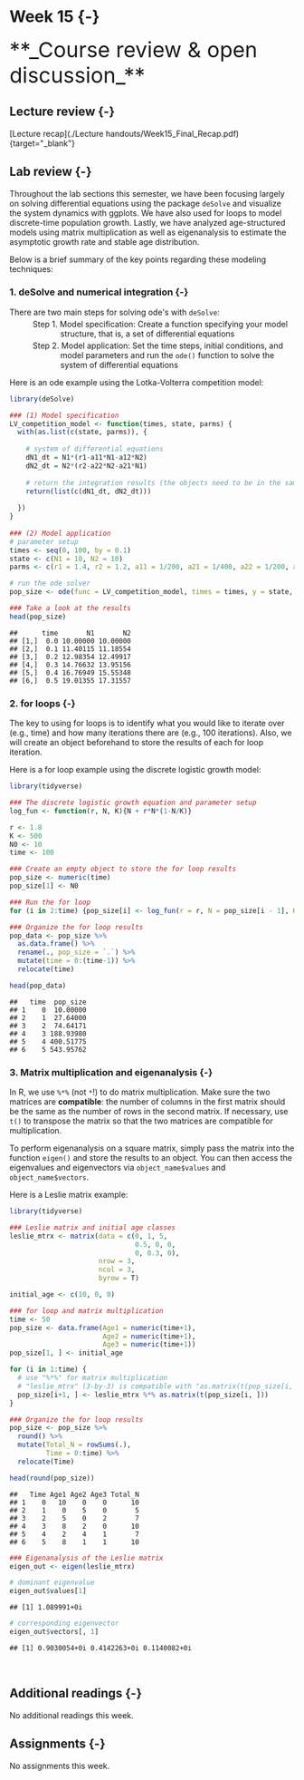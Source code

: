 

# Week 15 {-} 
<div style = "font-size: 28pt"> **_Course review & open discussion_**</div>

## Lecture review {-}

[Lecture recap](./Lecture handouts/Week15_Final_Recap.pdf){target="_blank"}

## Lab review {-}

Throughout the lab sections this semester, we have been focusing largely on solving differential equations using the package `deSolve` and visualize the system dynamics with ggplots. We have also used for loops to model discrete-time population growth. Lastly, we have analyzed age-structured models using matrix multiplication as well as eigenanalysis to estimate the asymptotic growth rate and stable age distribution.    

Below is a brief summary of the key points regarding these modeling techniques:

### 1. deSolve and numerical integration {-}

There are two main steps for solving ode's with `deSolve`:

<span id = "aaa" style="display: block; margin-top: -10px; margin-left: 90px">Model specification: Create a function specifying your model structure, that is, a set of differential equations</span>

<span id = "bbb" style="display: block; margin-top: -10px; margin-left: 90px">Model application: Set the time steps, initial conditions, and model parameters and run the `ode()` function to solve the system of differential equations</span>

<style>

p span#aaa:before { 
  content: "Step 1. "; 
  display: inline-block;
  margin-left: -3.5em;
  margin-right: 0.3em;
}

p span#bbb:before { 
  content: "Step 2. "; 
  display: inline-block;
  margin-left: -3.5em;
  margin-right: 0.3em;
}

d-article table.lightable-paper {
  margin-bottom: 0px; 
}

</style>

Here is an ode example using the Lotka-Volterra competition model: 


```r
library(deSolve)

### (1) Model specification
LV_competition_model <- function(times, state, parms) {
  with(as.list(c(state, parms)), {
    
    # system of differential equations
    dN1_dt = N1*(r1-a11*N1-a12*N2)  
    dN2_dt = N2*(r2-a22*N2-a21*N1)
    
    # return the integration results (the objects need to be in the same order specified above)
    return(list(c(dN1_dt, dN2_dt)))
    
  })
}
  
### (2) Model application
# parameter setup
times <- seq(0, 100, by = 0.1)
state <- c(N1 = 10, N2 = 10)
parms <- c(r1 = 1.4, r2 = 1.2, a11 = 1/200, a21 = 1/400, a22 = 1/200, a12 = 1/300)

# run the ode solver
pop_size <- ode(func = LV_competition_model, times = times, y = state, parms = parms)

### Take a look at the results
head(pop_size)
```

```
##      time       N1       N2
## [1,]  0.0 10.00000 10.00000
## [2,]  0.1 11.40115 11.18554
## [3,]  0.2 12.98354 12.49917
## [4,]  0.3 14.76632 13.95156
## [5,]  0.4 16.76949 15.55348
## [6,]  0.5 19.01355 17.31557
```

### 2. for loops {-}

The key to using for loops is to identify what you would like to iterate over (e.g., time) and how many iterations there are (e.g., 100 iterations). Also, we will create an object beforehand to store the results of each for loop iteration.

Here is a for loop example using the discrete logistic growth model:


```r
library(tidyverse)

### The discrete logistic growth equation and parameter setup
log_fun <- function(r, N, K){N + r*N*(1-N/K)}  

r <- 1.8
K <- 500
N0 <- 10
time <- 100

### Create an empty object to store the for loop results
pop_size <- numeric(time)
pop_size[1] <- N0

### Run the for loop 
for (i in 2:time) {pop_size[i] <- log_fun(r = r, N = pop_size[i - 1], K = K)}

### Organize the for loop results
pop_data <- pop_size %>% 
  as.data.frame() %>% 
  rename(., pop_size = `.`) %>%
  mutate(time = 0:(time-1)) %>%
  relocate(time)

head(pop_data)
```

```
##   time  pop_size
## 1    0  10.00000
## 2    1  27.64000
## 3    2  74.64171
## 4    3 188.93980
## 5    4 400.51775
## 6    5 543.95762
```

### 3. Matrix multiplication and eigenanalysis {-}

In R, we use `%*%` (not `*`!) to do matrix multiplication. Make sure the two matrices are **compatible**: the number of columns in the first matrix should be the same as the number of rows in the second matrix. If necessary, use `t()` to transpose the matrix so that the two matrices are compatible for multiplication.

To perform eigenanalysis on a square matrix, simply pass the matrix into the function `eigen()` and store the results to an object. You can then access the eigenvalues and eigenvectors via `object_name$values` and `object_name$vectors`.

Here is a Leslie matrix example:


```r
library(tidyverse)

### Leslie matrix and initial age classes
leslie_mtrx <- matrix(data = c(0, 1, 5,
                               0.5, 0, 0,
                               0, 0.3, 0),
                      nrow = 3, 
                      ncol = 3,
                      byrow = T)

initial_age <- c(10, 0, 0)

### for loop and matrix multiplication
time <- 50
pop_size <- data.frame(Age1 = numeric(time+1),
                       Age2 = numeric(time+1),
                       Age3 = numeric(time+1))
pop_size[1, ] <- initial_age

for (i in 1:time) {
  # use "%*%" for matrix multiplication
  # "leslie_mtrx" (3-by-3) is compatible with "as.matrix(t(pop_size[i, ]))" (3-by-1)
  pop_size[i+1, ] <- leslie_mtrx %*% as.matrix(t(pop_size[i, ]))
}

### Organize the for loop results 
pop_size <- pop_size %>% 
  round() %>%
  mutate(Total_N = rowSums(.), 
         Time = 0:time) %>%
  relocate(Time)

head(round(pop_size)) 
```

```
##   Time Age1 Age2 Age3 Total_N
## 1    0   10    0    0      10
## 2    1    0    5    0       5
## 3    2    5    0    2       7
## 4    3    8    2    0      10
## 5    4    2    4    1       7
## 6    5    8    1    1      10
```

```r
### Eigenanalysis of the Leslie matrix
eigen_out <- eigen(leslie_mtrx)

# dominant eigenvalue
eigen_out$values[1] 
```

```
## [1] 1.089991+0i
```

```r
# corresponding eigenvector
eigen_out$vectors[, 1]
```

```
## [1] 0.9030054+0i 0.4142263+0i 0.1140082+0i
```

<br>

## Additional readings {-}

No additional readings this week.
<br>

## Assignments {-}

No assignments this week.


